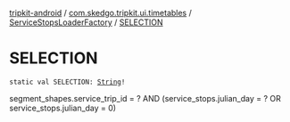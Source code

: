 [tripkit-android](../../index.md) / [com.skedgo.tripkit.ui.timetables](../index.md) / [ServiceStopsLoaderFactory](index.md) / [SELECTION](./-s-e-l-e-c-t-i-o-n.md)

# SELECTION

`static val SELECTION: `[`String`](https://kotlinlang.org/api/latest/jvm/stdlib/kotlin/-string/index.html)`!`

segment_shapes.service_trip_id = ? AND (service_stops.julian_day = ? OR service_stops.julian_day = 0)

